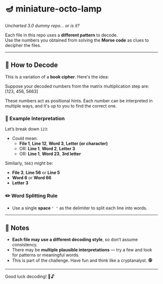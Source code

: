 # 🪔 miniature-octo-lamp

_Uncharted 3.0 dummy repo... or is it?_

Each file in this repo uses a **different pattern** to decode.  
Use the numbers you obtained from solving the **Morse code** as clues to decipher the files.

---

## 🧩 How to Decode

This is a variation of a **book cipher**. Here's the idea:

Suppose your decoded numbers from the matrix multiplication step are:
[123, 456, 5663]



These numbers act as positional hints. Each number can be interpreted in multiple ways, and it's up to you to find the correct one.

### 🔢 Example Interpretation

Let’s break down `123`:
- Could mean:
  - **File 1**, **Line 12**, **Word 3**, **Letter (or character)**
  - OR: **Line 1**, **Word 2**, **Letter 3**
  - OR: **Line 1**, **Word 23**, **3rd letter**

Similarly, `5663` might be:
- **File 3**, **Line 56** or **Line 5**
- **Word 6** or **Word 66**
- **Letter 3**

### ✏️ Word Splitting Rule

- Use a single **space `' '`** as the delimiter to split each line into words.

---

## 🚨 Notes

- **Each file may use a different decoding style**, so don’t assume consistency.
- There may be **multiple plausible interpretations** — try a few and look for patterns or meaningful words.
- This is part of the challenge. Have fun and think like a cryptanalyst. 🕵️

---

Good luck decoding! 🧠🔓
